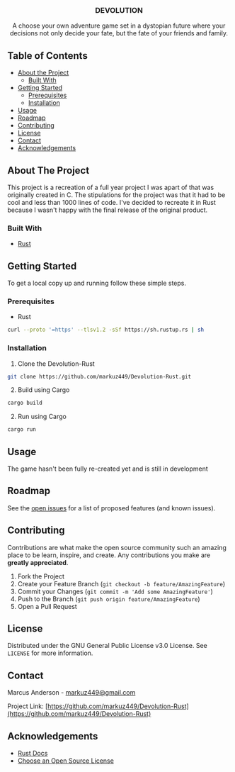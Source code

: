 <!-- PROJECT LOGO -->
<br />
<p align="center">
  <a href="https://github.com/markuz449/Devolution-Rust">
  </a>

  <h3 align="center">DEVOLUTION</h3>

  <p align="center">
    A choose your own adventure game set in a dystopian future where your decisions not only decide your fate, but the fate of your friends and family.
  </p>
</p>



<!-- TABLE OF CONTENTS -->
## Table of Contents

* [About the Project](#about-the-project)
  * [Built With](#built-with)
* [Getting Started](#getting-started)
  * [Prerequisites](#prerequisites)
  * [Installation](#installation)
* [Usage](#usage)
* [Roadmap](#roadmap)
* [Contributing](#contributing)
* [License](#license)
* [Contact](#contact)
* [Acknowledgements](#acknowledgements)



<!-- ABOUT THE PROJECT -->
## About The Project

This project is a recreation of a full year project I was apart of that was originally created in C. The stipulations for the project was that it had to be cool and less than 1000 lines of code. I've decided to recreate it in Rust because I wasn't happy with the final release of the original product. 

### Built With

* [Rust](https://www.rust-lang.org/)



<!-- GETTING STARTED -->
## Getting Started

To get a local copy up and running follow these simple steps.

### Prerequisites

* Rust
```sh
curl --proto '=https' --tlsv1.2 -sSf https://sh.rustup.rs | sh
```

### Installation
 
1. Clone the Devolution-Rust
```sh
git clone https://github.com/markuz449/Devolution-Rust.git
```
2. Build using Cargo
```sh
cargo build
```
2. Run using Cargo
```sh
cargo run
```


<!-- USAGE EXAMPLES -->
## Usage

The game hasn't been fully re-created yet and is still in development



<!-- ROADMAP -->
## Roadmap

See the [open issues](https://github.com/markuz449/Devolution-Rust/issues) for a list of proposed features (and known issues).



<!-- CONTRIBUTING -->
## Contributing

Contributions are what make the open source community such an amazing place to be learn, inspire, and create. Any contributions you make are **greatly appreciated**.

1. Fork the Project
2. Create your Feature Branch (`git checkout -b feature/AmazingFeature`)
3. Commit your Changes (`git commit -m 'Add some AmazingFeature'`)
4. Push to the Branch (`git push origin feature/AmazingFeature`)
5. Open a Pull Request



<!-- LICENSE -->
## License

Distributed under the GNU General Public License v3.0 License. See `LICENSE` for more information.



<!-- CONTACT -->
## Contact

Marcus Anderson - markuz449@gmail.com

Project Link: [https://github.com/markuz449/Devolution-Rust](https://github.com/markuz449/Devolution-Rust)



<!-- ACKNOWLEDGEMENTS -->
## Acknowledgements

* [Rust Docs](https://doc.rust-lang.org/book/ch00-00-introduction.html)
* [Choose an Open Source License](https://choosealicense.com)
